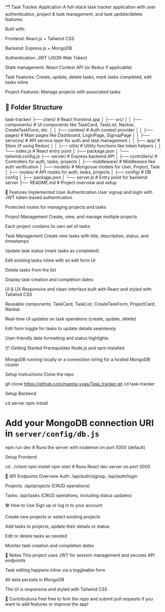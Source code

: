 🗂️ Task Tracker Application
A full-stack task tracker application with user authentication, project & task management, and task update/delete features.

Built with:

Frontend: React.js + Tailwind CSS

Backend: Express.js + MongoDB

Authentication: JWT (JSON Web Token)

State management: React Context API (or Redux if applicable)

Task Features: Create, update, delete tasks, mark tasks completed, edit tasks inline

Project Features: Manage projects with associated tasks


## 📁 Folder Structure

task-tracker/
├── client/         # React frontend app
│   ├── src/
│   │   ├── components/   # UI components like TaskCard, TaskList, Navbar, CreateTaskForm, etc.
│   │   ├── context/      # Auth context provider
│   │   ├── pages/        # Main pages like Dashboard, LoginPage, SignupPage
│   │   ├── services/     # API service layer for auth and task management
│   │   ├── app/          # Store (if using Redux)
│   │   ├── utils/        # Utility functions like token helpers
│   │   └── index.js      # React entry point
│   ├── package.json
│   └── tailwind.config.js
├── server/         # Express backend API
│   ├── controllers/     # Controllers for auth, tasks, projects
│   ├── middleware/      # Middleware like auth verification
│   ├── models/          # Mongoose models for User, Project, Task
│   ├── routes/          # API routes for auth, tasks, projects
│   ├── config/          # DB config
│   ├── package.json
│   └── server.js        # Entry point for backend server
├── README.md         # Project overview and setup


🚀 Features Implemented
User Authentication
User signup and login with JWT token-based authentication

Protected routes for managing projects and tasks

Project Management
Create, view, and manage multiple projects

Each project contains its own set of tasks

Task Management
Create new tasks with title, description, status, and timestamps

Update task status (mark tasks as completed)

Edit existing tasks inline with an edit form UI

Delete tasks from the list

Display task creation and completion dates

UI & UX
Responsive and clean interface built with React and styled with Tailwind CSS

Reusable components: TaskCard, TaskList, CreateTaskForm, ProjectCard, Navbar

Real-time UI updates on task operations (create, update, delete)

Edit form toggle for tasks to update details seamlessly

User-friendly date formatting and status highlights

📦 Getting Started
Prerequisites
Node.js and npm installed

MongoDB running locally or a connection string for a hosted MongoDB cluster

Setup Instructions
Clone the repo

git clone https://github.com/mamta-vyas/Task_tracker.git
cd task-tracker

Setup Backend

cd server
npm install
# Add your MongoDB connection URI in `server/config/db.js`
npm run dev    # Runs the server with nodemon on port 5000 (default)

Setup Frontend

cd ../client
npm install
npm start    # Runs React dev server on port 3000

📂 API Endpoints Overview
Auth: /api/auth/signup, /api/auth/login

Projects: /api/projects (CRUD operations)

Tasks: /api/tasks (CRUD operations, including status updates)

🛠️ How to Use
Sign up or log in to your account

Create new projects or select existing projects

Add tasks to projects, update their details or status

Edit or delete tasks as needed

Monitor task creation and completion dates

📝 Notes
This project uses JWT for session management and secures API endpoints

Task editing happens inline via a toggleable form

All data persists in MongoDB

The UI is responsive and styled with Tailwind CSS

🤝 Contributions
Feel free to fork the repo and submit pull requests if you want to add features or improve the app!